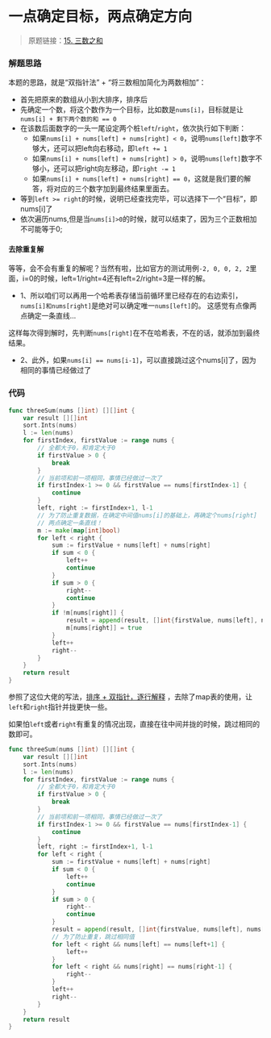 # 一点确定目标，两点确定方向
> 原题链接：[15. 三数之和](https://leetcode-cn.com/problems/3sum/)

### 解题思路
本题的思路，就是“双指针法” + “将三数相加简化为两数相加”：

* 首先把原来的数组从小到大排序，排序后
* 先确定一个数，将这个数作为一个目标，比如数是``nums[i]``，目标就是让``nums[i] + 剩下两个数的和 == 0``
* 在该数后面数字的一头一尾设定两个桩``left``/``right``，依次执行如下判断：
	* 如果``nums[i] + nums[left] + nums[right] < 0``，说明``nums[left]``数字不够大，还可以把left向右移动，即``left += 1``
	* 如果``nums[i] + nums[left] + nums[right] > 0``，说明``nums[left]``数字不够小，还可以把right向左移动，即``right -= 1``
	* 如果``nums[i] + nums[left] + nums[right] == 0``，这就是我们要的解答，将对应的三个数字加到最终结果里面去。
* 等到``left >= right``的时候，说明已经查找完毕，可以选择下一个“目标”，即nums[i]了
* 依次遍历nums,但是当``nums[i]>0``的时候，就可以结束了，因为三个正数相加不可能等于0;

#### 去除重复解	
等等，会不会有重复的解呢？当然有啦，比如官方的测试用例``-2, 0, 0, 2, 2``里面，i=0的时候，left=1/right=4还有left=2/right=3是一样的解。

* 1、所以咱们可以再用一个哈希表存储当前循环里已经存在的右边索引，``nums[i]和nums[right]``是绝对可以确定唯一``nums[left]``的。
这感觉有点像两点确定一条直线...

这样每次得到解时，先判断``nums[right]``在不在哈希表，不在的话，就添加到最终结果。

* 2、此外，如果``nums[i] == nums[i-1]``，可以直接跳过这个nums[i]了，因为相同的事情已经做过了

### 代码

```go
func threeSum(nums []int) [][]int {
	var result [][]int
	sort.Ints(nums)
	l := len(nums)
	for firstIndex, firstValue := range nums {
		// 全都大于0，和肯定大于0
		if firstValue > 0 {
			break
		}
		// 当前项和前一项相同，事情已经做过一次了
		if firstIndex-1 >= 0 && firstValue == nums[firstIndex-1] {
			continue
		}
		left, right := firstIndex+1, l-1
		// 为了防止重复数据，在确定中间值nums[i]的基础上，再确定个nums[right]
		// 两点确定一条直线！
		m := make(map[int]bool)
		for left < right {
			sum := firstValue + nums[left] + nums[right]
			if sum < 0 {
				left++
				continue
			}
			if sum > 0 {
				right--
				continue
			}
			if !m[nums[right]] {
				result = append(result, []int{firstValue, nums[left], nums[right]})
				m[nums[right]] = true
			}
			left++
			right--
		}
	}
	return result
}
```
参照了这位大佬的写法，[排序 + 双指针，逐行解释](https://leetcode-cn.com/problems/3sum/solution/pai-xu-shuang-zhi-zhen-zhu-xing-jie-shi-python3-by/)
，去除了map表的使用，让``left``和``right``指针并拢更快一些。

如果怕``left``或者``right``有重复的情况出现，直接在往中间并拢的时候，跳过相同的数即可。
```go
func threeSum(nums []int) [][]int {
	var result [][]int
	sort.Ints(nums)
	l := len(nums)
	for firstIndex, firstValue := range nums {
		// 全都大于0，和肯定大于0
		if firstValue > 0 {
			break
		}
		// 当前项和前一项相同，事情已经做过一次了
		if firstIndex-1 >= 0 && firstValue == nums[firstIndex-1] {
			continue
		}
		left, right := firstIndex+1, l-1
		for left < right {
			sum := firstValue + nums[left] + nums[right]
			if sum < 0 {
				left++
				continue
			}
			if sum > 0 {
				right--
				continue
			}
			result = append(result, []int{firstValue, nums[left], nums[right]})
            // 为了防止重复，跳过相同值
			for left < right && nums[left] == nums[left+1] {
				left++
			}
			for left < right && nums[right] == nums[right-1] {
				right--
			}
			left++
			right--
		}
	}
	return result
}
```
